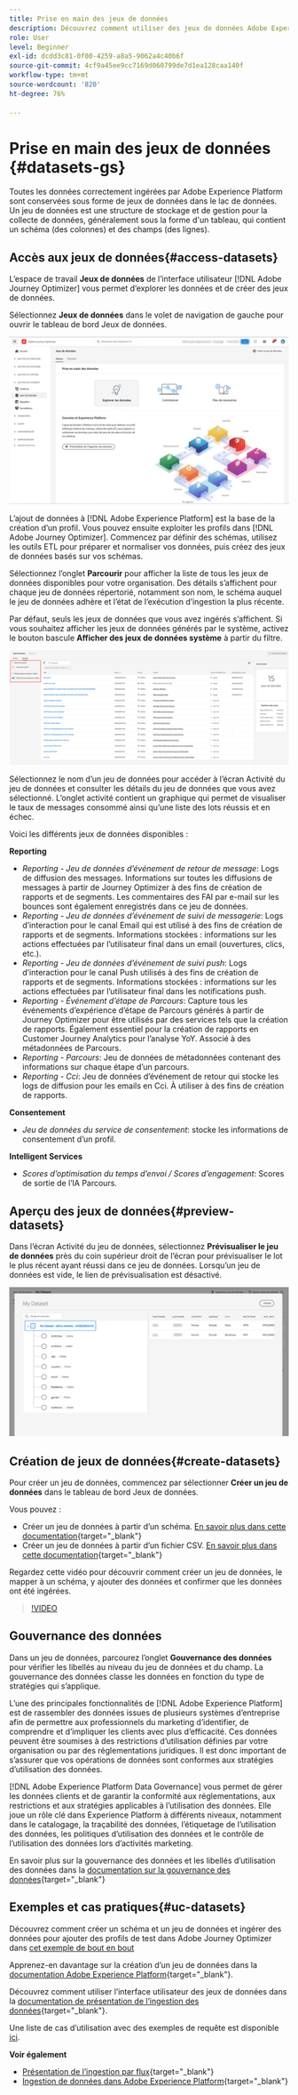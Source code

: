 ```yaml
---
title: Prise en main des jeux de données
description: Découvrez comment utiliser des jeux de données Adobe Experience Platform dans Adobe Journey Optimizer
role: User
level: Beginner
exl-id: dcdd3c81-0f00-4259-a8a5-9062a4c40b6f
source-git-commit: 4cf9a45ee9cc7169d060799de7d1ea128caa140f
workflow-type: tm+mt
source-wordcount: '820'
ht-degree: 76%

---
```


# Prise en main des jeux de données {#datasets-gs}

Toutes les données correctement ingérées par Adobe Experience Platform sont conservées sous forme de jeux de données dans le lac de données. Un jeu de données est une structure de stockage et de gestion pour la collecte de données, généralement sous la forme d&#39;un tableau, qui contient un schéma (des colonnes) et des champs (des lignes).

## Accès aux jeux de données{#access-datasets}

L’espace de travail **Jeux de données** de l’interface utilisateur [!DNL Adobe Journey Optimizer] vous permet d’explorer les données et de créer des jeux de données.

Sélectionnez **Jeux de données** dans le volet de navigation de gauche pour ouvrir le tableau de bord Jeux de données.

![](assets/datasets-home.png)

L’ajout de données à [!DNL Adobe Experience Platform] est la base de la création d’un profil. Vous pouvez ensuite exploiter les profils dans [!DNL Adobe Journey Optimizer]. Commencez par définir des schémas, utilisez les outils ETL pour préparer et normaliser vos données, puis créez des jeux de données basés sur vos schémas.

Sélectionnez l’onglet **Parcourir** pour afficher la liste de tous les jeux de données disponibles pour votre organisation. Des détails s’affichent pour chaque jeu de données répertorié, notamment son nom, le schéma auquel le jeu de données adhère et l’état de l’exécution d’ingestion la plus récente.

Par défaut, seuls les jeux de données que vous avez ingérés s’affichent. Si vous souhaitez afficher les jeux de données générés par le système, activez le bouton bascule **Afficher des jeux de données système** à partir du filtre.

![](assets/ajo-system-datasets.png)

Sélectionnez le nom d’un jeu de données pour accéder à l’écran Activité du jeu de données et consulter les détails du jeu de données que vous avez sélectionné. L’onglet activité contient un graphique qui permet de visualiser le taux de messages consommé ainsi qu’une liste des lots réussis et en échec.

Voici les différents jeux de données disponibles :

**Reporting**

* _Reporting - Jeu de données d’événement de retour de message_: Logs de diffusion des messages. Informations sur toutes les diffusions de messages à partir de Journey Optimizer à des fins de création de rapports et de segments. Les commentaires des FAI par e-mail sur les bounces sont également enregistrés dans ce jeu de données.
* _Reporting - Jeu de données d’événement de suivi de messagerie_: Logs d’interaction pour le canal Email qui est utilisé à des fins de création de rapports et de segments. Informations stockées : informations sur les actions effectuées par l’utilisateur final dans un email (ouvertures, clics, etc.).
* _Reporting - Jeu de données d’événement de suivi push_: Logs d’interaction pour le canal Push utilisés à des fins de création de rapports et de segments. Informations stockées : informations sur les actions effectuées par l’utilisateur final dans les notifications push.
* _Reporting - Événement d’étape de Parcours_: Capture tous les événements d’expérience d’étape de Parcours générés à partir de Journey Optimizer pour être utilisés par des services tels que la création de rapports. Également essentiel pour la création de rapports en Customer Journey Analytics pour l’analyse YoY. Associé à des métadonnées de Parcours.
* _Reporting - Parcours_: Jeu de données de métadonnées contenant des informations sur chaque étape d’un parcours.
* _Reporting - Cci_: Jeu de données d’événement de retour qui stocke les logs de diffusion pour les emails en Cci. À utiliser à des fins de création de rapports.

**Consentement**

* _Jeu de données du service de consentement_: stocke les informations de consentement d’un profil.

**Intelligent Services**

* _Scores d’optimisation du temps d’envoi / Scores d’engagement_: Scores de sortie de l’IA Parcours.

## Aperçu des jeux de données{#preview-datasets}

Dans l’écran Activité du jeu de données, sélectionnez **Prévisualiser le jeu de données** près du coin supérieur droit de l’écran pour prévisualiser le lot le plus récent ayant réussi dans ce jeu de données. Lorsqu’un jeu de données est vide, le lien de prévisualisation est désactivé.

![](assets/dataset-preview.png)

## Création de jeux de données{#create-datasets}

Pour créer un jeu de données, commencez par sélectionner **Créer un jeu de données** dans le tableau de bord Jeux de données.

Vous pouvez :

* Créer un jeu de données à partir d’un schéma. [En savoir plus dans cette documentation](https://experienceleague.adobe.com/docs/experience-platform/catalog/datasets/user-guide.html?lang=fr#schema){target=&quot;_blank&quot;}
* Créer un jeu de données à partir d’un fichier CSV. [En savoir plus dans cette documentation](https://experienceleague.adobe.com/docs/experience-platform/ingestion/tutorials/map-a-csv-file.html?lang=fr){target=&quot;_blank&quot;}

Regardez cette vidéo pour découvrir comment créer un jeu de données, le mapper à un schéma, y ajouter des données et confirmer que les données ont été ingérées.

>[!VIDEO](https://video.tv.adobe.com/v/334293?quality=12)

## Gouvernance des données

Dans un jeu de données, parcourez l’onglet **Gouvernance des données** pour vérifier les libellés au niveau du jeu de données et du champ. La gouvernance des données classe les données en fonction du type de stratégies qui s’applique.

L’une des principales fonctionnalités de [!DNL Adobe Experience Platform] est de rassembler des données issues de plusieurs systèmes d’entreprise afin de permettre aux professionnels du marketing d’identifier, de comprendre et d’impliquer les clients avec plus d’efficacité. Ces données peuvent être soumises à des restrictions d’utilisation définies par votre organisation ou par des réglementations juridiques. Il est donc important de s’assurer que vos opérations de données sont conformes aux stratégies d’utilisation des données.

 [!DNL Adobe Experience Platform Data Governance] vous permet de gérer les données clients et de garantir la conformité aux réglementations, aux restrictions et aux stratégies applicables à l’utilisation des données. Elle joue un rôle clé dans Experience Platform à différents niveaux, notamment dans le catalogage, la traçabilité des données, l’étiquetage de l’utilisation des données, les politiques d’utilisation des données et le contrôle de l’utilisation des données lors d’activités marketing.

En savoir plus sur la gouvernance des données et les libellés d’utilisation des données dans la [documentation sur la gouvernance des données](https://experienceleague.adobe.com/docs/experience-platform/data-governance/labels/user-guide.html?lang=fr){target=&quot;_blank&quot;}

## Exemples et cas pratiques{#uc-datasets}

Découvrez comment créer un schéma et un jeu de données et ingérer des données pour ajouter des profils de test dans Adobe Journey Optimizer dans [cet exemple de bout en bout](../segment/creating-test-profiles.md)

Apprenez-en davantage sur la création d’un jeu de données dans la [documentation Adobe Experience Platform](https://experienceleague.adobe.com/docs/experience-platform/catalog/datasets/overview.html?lang=fr){target=&quot;_blank&quot;}.

Découvrez comment utiliser l’interface utilisateur des jeux de données dans la [documentation de présentation de l’ingestion des données](https://experienceleague.adobe.com/docs/experience-platform/ingestion/home.html?lang=fr){target=&quot;_blank&quot;}.

Une liste de cas d’utilisation avec des exemples de requête est disponible [ici](../start/datasets-query-examples.md).

**Voir également**

* [Présentation de l’ingestion par flux](https://experienceleague.adobe.com/docs/experience-platform/ingestion/streaming/overview.html?lang=fr){target=&quot;_blank&quot;}
* [Ingestion de données dans Adobe Experience Platform](https://experienceleague.adobe.com/docs/experience-platform/ingestion/tutorials/ingest-batch-data.html?lang=fr){target=&quot;_blank&quot;}
